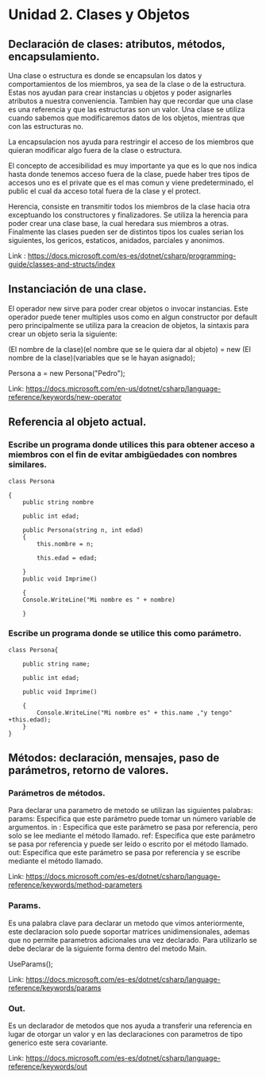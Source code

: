 
# Unidad 2. Clases y Objetos

## Declaración de clases: atributos, métodos, encapsulamiento.
Una clase o estructura es donde se encapsulan los datos y comportamientos de los miembros, ya sea de la clase o de la estructura.
Estas nos ayudan para crear instancias u objetos y poder asignarles atributos a nuestra conveniencia. Tambien hay que recordar que una clase es una referencia y que las estructuras son un valor.
Una clase se utiliza cuando sabemos que modificaremos datos de los objetos, mientras que con las estructuras no.

La encapsulacion nos ayuda para restringir el acceso de los miembros que quieran modificar algo fuera de la clase o estructura.

El concepto de accesibilidad es muy importante ya que es lo que nos indica hasta donde tenemos acceso fuera de la clase, puede haber tres tipos de accesos uno es el private que es el mas comun y viene predeterminado, el public el cual da acceso total fuera de la clase y el protect.

Herencia, consiste en transmitir todos los miembros de la clase hacia otra exceptuando los constructores y finalizadores. Se utiliza la herencia para poder crear una clase base, la cual heredara sus miembros a otras.
Finalmente las clases pueden ser de distintos tipos los cuales serian los siguientes, los gericos, estaticos, anidados, parciales y anonimos.

Link : https://docs.microsoft.com/es-es/dotnet/csharp/programming-guide/classes-and-structs/index

## Instanciación de una clase.
El operador new sirve para poder crear objetos o invocar instancias. Este operador puede tener multiples usos como en algun constructor por default pero principalmente se utiliza para la creacion de objetos, la sintaxis para crear un objeto seria la siguiente:

(El nombre de la clase)(el nombre que se le quiera dar al objeto) = new (El nombre de la clase)(variables que se le hayan asignado);

Persona a = new Persona("Pedro");

Link: https://docs.microsoft.com/en-us/dotnet/csharp/language-reference/keywords/new-operator

## Referencia al objeto actual. 

### Escribe un programa donde utilices this para obtener acceso a miembros con el fin de evitar ambigüedades con nombres similares.

    class Persona
    
    {
        public string nombre
        
        public int edad;
        
        public Persona(string n, int edad)
        {
            this.nombre = n;
            
            this.edad = edad;
            
        }
        public void Imprime()
        
        {
        Console.WriteLine("Mi nombre es " + nombre)
        
        }
  ### Escribe un programa donde se utilice this como parámetro.
    class Persona{
    
        public string name;
        
        public int edad;
        
        public void Imprime()
        
        {
            Console.WriteLine("Mi nombre es" + this.name ,"y tengo" +this.edad);
        }
    }
    
   ## Métodos: declaración, mensajes, paso de parámetros, retorno de valores.
   
   ### Parámetros de métodos.
   
   Para declarar una parametro de metodo se utilizan las siguientes palabras:
   params: Especifica que este parámetro puede tomar un número variable de argumentos.
   in : Especifica que este parámetro se pasa por referencia, pero solo se lee mediante el método llamado.
   ref: Especifica que este parámetro se pasa por referencia y puede ser leído o escrito por el método llamado.
   out: Especifica que este parámetro se pasa por referencia y se escribe mediante el método llamado.
  
  Link: https://docs.microsoft.com/es-es/dotnet/csharp/language-reference/keywords/method-parameters
  
  ### Params.
  
  Es una palabra clave para declarar un metodo que vimos anteriormente, este declaracion solo puede soportar matrices unidimensionales,   ademas que no permite parametros adicionales una vez declarado.
  Para utilizarlo se debe declarar de la siguiente forma dentro del metodo Main.
  
  UseParams();

  Link: https://docs.microsoft.com/es-es/dotnet/csharp/language-reference/keywords/params
  
  ### Out.
  
 Es un declarador de metodos que nos ayuda a transferir una referencia en lugar de otorgar un valor y en las declaraciones con    parametros de tipo generico este sera covariante.
 
 Link: https://docs.microsoft.com/es-es/dotnet/csharp/language-reference/keywords/out
 
 

